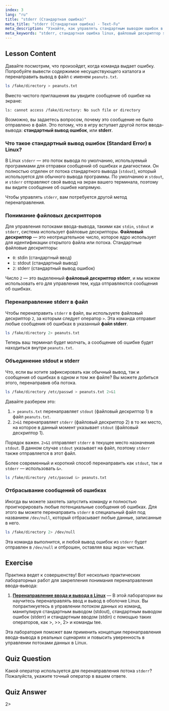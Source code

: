 ```yaml
---
index: 3
lang: "ru"
title: "stderr (Стандартная ошибка)"
meta_title: "stderr (Стандартная ошибка) - Text-Fu"
meta_description: "Узнайте, как управлять стандартным выводом ошибок в Linux. Это руководство охватывает перенаправление stderr, файловый дескриптор stderr (2) и способы перенаправления stderr в файл или /dev/null с помощью 2>, 2>&1 и &>."
meta_keywords: "stderr, стандартная ошибка linux, файловый дескриптор stderr, файл stderr, стандартная ошибка linux, перенаправить stderr, 2>, 2>&1, &>, /dev/null, обработка ошибок bash"
---
```


## Lesson Content

Давайте посмотрим, что произойдет, когда команда выдает ошибку. Попробуйте вывести содержимое несуществующего каталога и перенаправить вывод в файл с именем `peanuts.txt`.

```bash
ls /fake/directory > peanuts.txt
```

Вместо чистого приглашения вы увидите сообщение об ошибке на экране:

```plaintext
ls: cannot access /fake/directory: No such file or directory
```

Возможно, вы задаетесь вопросом, почему это сообщение не было отправлено в файл. Это потому, что в игру вступает другой поток ввода-вывода: **стандартный вывод ошибок**, или **stderr**.

### Что такое стандартный вывод ошибок (Standard Error) в Linux?

В Linux `stderr` — это поток вывода по умолчанию, используемый программами для отправки сообщений об ошибках и диагностики. Он полностью отделен от потока стандартного вывода (`stdout`), который используется для обычного вывода программы. По умолчанию и `stdout`, и `stderr` отправляют свой вывод на экран вашего терминала, поэтому вы видите сообщение об ошибке напрямую.

Чтобы управлять `stderr`, вам потребуется другой метод перенаправления.

### Понимание файловых дескрипторов

Для управления потоками ввода-вывода, такими как `stdin`, `stdout` и `stderr`, система использует файловые дескрипторы. **Файловый дескриптор** — это неотрицательное число, которое ядро использует для идентификации открытого файла или потока. Стандартные файловые дескрипторы:

- `0`: stdin (стандартный ввод)
- `1`: stdout (стандартный вывод)
- `2`: stderr (стандартный вывод ошибок)

Число `2` — это выделенный **файловый дескриптор stderr**, и мы можем использовать его для управления тем, куда отправляются сообщения об ошибках.

### Перенаправление stderr в файл

Чтобы перенаправить `stderr` в файл, вы используете файловый дескриптор `2`, за которым следует оператор `>`. Эта команда отправит любые сообщения об ошибках в указанный **файл stderr**.

```bash
ls /fake/directory 2> peanuts.txt
```

Теперь ваш терминал будет молчать, а сообщение об ошибке будет находиться внутри `peanuts.txt`.

### Объединение stdout и stderr

Что, если вы хотите зафиксировать как обычный вывод, так и сообщения об ошибках в одном и том же файле? Вы можете добиться этого, перенаправив оба потока.

```bash
ls /fake/directory /etc/passwd > peanuts.txt 2>&1
```

Давайте разберем это:

1. `> peanuts.txt` перенаправляет `stdout` (файловый дескриптор 1) в файл `peanuts.txt`.
2. `2>&1` перенаправляет `stderr` (файловый дескриптор 2) в то же место, на которое в данный момент указывает `stdout` (файловый дескриптор 1).

Порядок важен. `2>&1` отправляет `stderr` в текущее место назначения `stdout`. В данном случае `stdout` указывает на файл, поэтому `stderr` также отправляется в этот файл.

Более современный и короткий способ перенаправить как `stdout`, так и `stderr` — использовать `&>`.

```bash
ls /fake/directory /etc/passwd &> peanuts.txt
```

### Отбрасывание сообщений об ошибках

Иногда вы можете захотеть запустить команду и полностью проигнорировать любые потенциальные сообщения об ошибках. Для этого вы можете перенаправить `stderr` в специальный файл под названием `/dev/null`, который отбрасывает любые данные, записанные в него.

```bash
ls /fake/directory 2> /dev/null
```

Эта команда выполнится, и любой вывод ошибок из `stderr` будет отправлен в `/dev/null` и отброшен, оставляя ваш экран чистым.

## Exercise

Практика ведет к совершенству! Вот несколько практических лабораторных работ для закрепления понимания перенаправления ввода-вывода:

1. **[Перенаправление ввода и вывода в Linux](https://labex.io/ru/labs/comptia-redirecting-input-and-output-in-linux-590840)** — В этой лаборатории вы научитесь перенаправлять ввод и вывод в оболочке Linux. Вы попрактикуетесь в управлении потоком данных из команд, манипулируя стандартным выводом (stdout), стандартным выводом ошибок (stderr) и стандартным вводом (stdin) с помощью таких операторов, как >, >>, 2> и команды tee.

Эта лаборатория поможет вам применить концепции перенаправления ввода-вывода в реальных сценариях и повысить уверенность в управлении потоками данных в Linux.

## Quiz Question

Какой оператор используется для перенаправления потока `stderr`? Пожалуйста, укажите точный оператор в вашем ответе.

## Quiz Answer

2>

